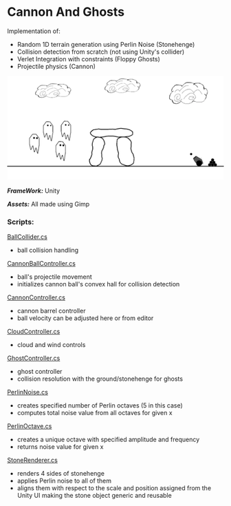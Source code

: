 # Cannon And Ghosts

Implementation of:
  - Random 1D terrain generation using Perlin Noise (Stonehenge)
  - Collision detection from scratch (not using Unity's collider)
  - Verlet Integration with constraints (Floppy Ghosts)
  - Projectile physics (Cannon)

  <img src="sample.gif?raw=true"/>

***FrameWork:*** Unity

***Assets:*** All made using Gimp

### Scripts:

[BallCollider.cs](/Assets/Cannon/Scripts/BallCollider.cs)
  - ball collision handling

[CannonBallController.cs](/Assets/Cannon/Scripts/CannonBallController.cs)
  - ball's projectile movement
  - initializes cannon ball's convex hall for collision detection

[CannonController.cs](/Assets/Cannon/Scripts/CannonController.cs)
  - cannon barrel controller 
  - ball velocity can be adjusted here or from editor

[CloudController.cs](/Assets/Clouds/Scripts/CloudController.cs)
  - cloud and wind controls

[GhostController.cs](/Assets/Ghost/Scripts/GhostController.cs)
  - ghost controller
  - collision resolution with the ground/stonehenge for ghosts

[PerlinNoise.cs](/Assets/Stonehenge/Scripts/PerlinNoise.cs)
  - creates specified number of Perlin octaves (5 in this case)
  - computes total noise value from all octaves for given x

[PerlinOctave.cs](/Assets/Stonehenge/Scripts/PerlinOctave.cs)
  - creates a unique octave with specified amplitude and frequency
  - returns noise value for given x

[StoneRenderer.cs](/Assets/Stonehenge/Scripts/StoneRenderer.cs)
  - renders 4 sides of stonehenge
  - applies Perlin noise to all of them
  - aligns them with respect to the scale and position assigned from the Unity UI making the stone object generic and reusable
